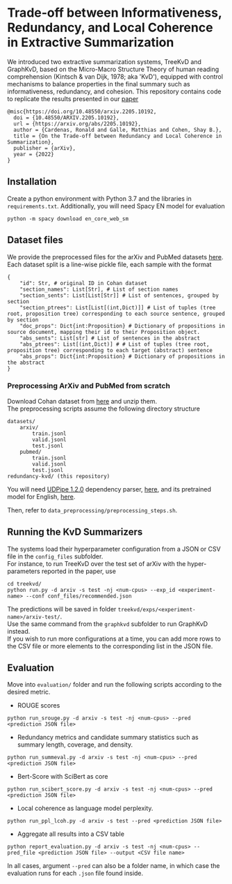 # Trade-off between Informativeness, Redundancy, and Local Coherence in Extractive Summarization

We introduced two extractive summarization systems, TreeKvD and GraphKvD, based on the Micro-Macro Structure Theory of human reading comprehension (Kintsch & van Dijk, 1978; aka 'KvD'),
equipped with control mechanisms to balance properties in the final summary such as informativeness, redundancy, and cohesion.
This repository contains code to replicate the results presented in our [paper](https://arxiv.org/abs/2205.10192)  

```
@misc{https://doi.org/10.48550/arxiv.2205.10192,
  doi = {10.48550/ARXIV.2205.10192},
  url = {https://arxiv.org/abs/2205.10192},
  author = {Cardenas, Ronald and Galle, Matthias and Cohen, Shay B.},
  title = {On the Trade-off between Redundancy and Local Coherence in Summarization},
  publisher = {arXiv},
  year = {2022}
}
```


## Installation

Create a python environment with Python 3.7 and the libraries in `requirements.txt`.
Additionally, you will need Spacy EN model for evaluation
```
python -m spacy download en_core_web_sm
```


## Dataset files

We provide the preprocessed files for the arXiv and PubMed datasets [here](https://uoe-my.sharepoint.com/:u:/g/personal/s1987051_ed_ac_uk/EZ-cKo_ROE5Jn5TwQYiHmFgBqDfqvCB-VRgdSqlhnPnIJA?e=cWT7kZ).  
Each dataset split is a line-wise pickle file, each sample with the format

```
{
	"id": Str, # original ID in Cohan dataset
	"section_names": List[Str], # List of section names
	"section_sents": List[List[Str]] # List of sentences, grouped by section
	"section_ptrees": List[List[(int,Dict)]] # List of tuples (tree root, proposition tree) corresponding to each source sentence, grouped by section
	"doc_props": Dict{int:Proposition} # Dictionary of propositions in source document, mapping their id to their Proposition object.
	"abs_sents": List[str] # List of sentences in the abstract
	"abs_ptrees": List[(int,Dict)] # # List of tuples (tree root, proposition tree) corresponding to each target (abstract) sentence
	"abs_props": Dict{int:Proposition} # Dictionary of propositions in the abstract
}
```

### Preprocessing ArXiv and PubMed from scratch

Download Cohan dataset from [here](https://github.com/armancohan/long-summarization) and unzip them.  
The preprocessing scripts assume the following directory structure
```
datasets/
	arxiv/
		train.jsonl
		valid.jsonl
		test.jsonl
	pubmed/
		train.jsonl
		valid.jsonl
		test.jsonl
redundancy-kvd/ (this repository)
```

You will need [UDPipe 1.2.0](https://ufal.mff.cuni.cz/udpipe/1) dependency parser, [here](https://github.com/ufal/udpipe/releases/download/v1.2.0/udpipe-1.2.0-bin.zip), and its pretrained model for English, [here](https://lindat.mff.cuni.cz/repository/xmlui/bitstream/handle/11234/1-3131/english-ewt-ud-2.5-191206.udpipe?sequence=17&isAllowed=y).

Then, refer to `data_preprocessing/preprocessing_steps.sh`.


## Running the KvD Summarizers

The systems load their hyperparameter configuration from a JSON or CSV file in the `config_files` subfolder.  
For instance, to run TreeKvD over the test set of arXiv with the hyper-parameters reported in the paper, use
```
cd treekvd/
python run.py -d arxiv -s test -nj <num-cpus> --exp_id <experiment-name> --conf conf_files/recommended.json
```

The predictions will be saved in folder `treekvd/exps/<experiment-name>/arxiv-test/`.  
Use the same command from the `graphkvd` subfolder to run GraphKvD instead.  
If you wish to run more configurations at a time, you can add more rows to the CSV file or more elements to the corresponding list in the JSON file.


## Evaluation

Move into `evaluation/` folder and run the following scripts according to the desired metric.  
- ROUGE scores
```
python run_srouge.py -d arxiv -s test -nj <num-cpus> --pred <prediction JSON file>
```

- Redundancy metrics and candidate summary statistics such as summary length, coverage, and density.
```
python run_summeval.py -d arxiv -s test -nj <num-cpus> --pred <prediction JSON file>
```

- Bert-Score with SciBert as core
```
python run_scibert_score.py -d arxiv -s test -nj <num-cpus> --pred <prediction JSON file>
```

- Local coherence as language model perplexity.
```
python run_ppl_lcoh.py -d arxiv -s test --pred <prediction JSON file>
```
- Aggregate all results into a CSV table
```
python report_evaluation.py -d arxiv -s test -nj <num-cpus> --pred_file <prediction JSON file> --output <CSV file name>
```

In all cases, argument `--pred` can also be a folder name, in which case the evaluation runs for each `.json` file found inside.
